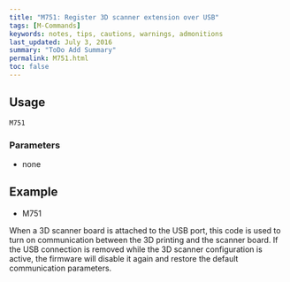 ```yaml
---
title: "M751: Register 3D scanner extension over USB" 
tags: [M-Commands]
keywords: notes, tips, cautions, warnings, admonitions
last_updated: July 3, 2016
summary: "ToDo Add Summary"
permalink: M751.html
toc: false
---
```



## Usage ##
```
M751
```

### Parameters ###
+ none

## Example ##

+ M751

When a 3D scanner board is attached to the USB port, this code is used to turn on communication between the 3D printing and the scanner board. If the USB connection is removed while the 3D scanner configuration is active, the firmware will disable it again and restore the default communication parameters.

